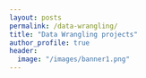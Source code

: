 ```yaml
---
layout: posts
permalink: /data-wrangling/
title: "Data Wrangling projects"
author_profile: true
header:
  image: "/images/banner1.png"
---
```



